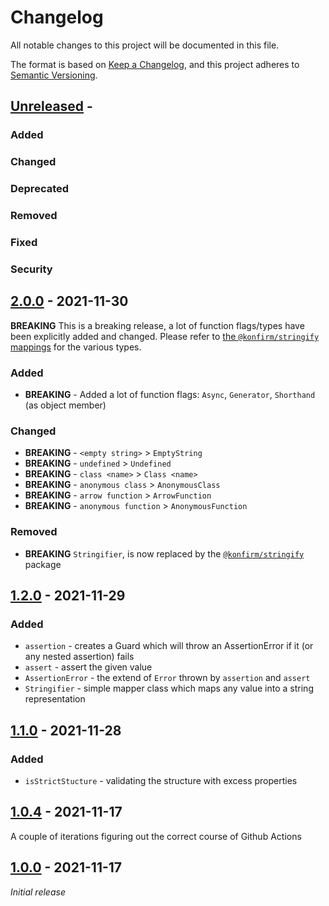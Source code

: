 # Changelog
All notable changes to this project will be documented in this file.

The format is based on [Keep a Changelog](https://keepachangelog.com/en/1.0.0/),
and this project adheres to [Semantic Versioning](https://semver.org/spec/v2.0.0.html).

## [Unreleased] -

### Added
### Changed
### Deprecated
### Removed
### Fixed
### Security


## [2.0.0] - 2021-11-30

**BREAKING** This is a breaking release, a lot of function flags/types have been explicitly added and changed. Please refer to [the `@konfirm/stringify` mappings](https://www.npmjs.com/package/@konfirm/stringify#mappings) for the various types.

### Added
- **BREAKING** - Added a lot of function flags: `Async`, `Generator`, `Shorthand` (as object member)

### Changed
- **BREAKING** - `<empty string>` > `EmptyString`
- **BREAKING** - `undefined` > `Undefined`
- **BREAKING** - `class <name>` > `Class <name>`
- **BREAKING** - `anonymous class` > `AnonymousClass`
- **BREAKING** - `arrow function` > `ArrowFunction`
- **BREAKING** - `anonymous function` > `AnonymousFunction`

### Removed
- **BREAKING** `Stringifier`, is now replaced by the [`@konfirm/stringify`](https://github.com/konfirm/stringify) package


## [1.2.0] - 2021-11-29

### Added
- `assertion` - creates a Guard which will throw an AssertionError if it (or any nested assertion) fails
- `assert` - assert the given value
- `AssertionError` - the extend of `Error` thrown by `assertion` and `assert`
- `Stringifier` - simple mapper class which maps any value into a string representation

## [1.1.0] - 2021-11-28


### Added
- `isStrictStucture` - validating the structure with excess properties


## [1.0.4] - 2021-11-17

A couple of iterations figuring out the correct course of Github Actions


## [1.0.0] - 2021-11-17

_Initial release_

[Unreleased]: https://github.com/konfirm/guards/compare/v2.0.0...HEAD
[2.0.0]: https://github.com/konfirm/guards/compare/v1.2.0...v2.0.0
[1.2.0]: https://github.com/konfirm/guards/compare/v1.1.0...v1.2.0
[1.1.0]: https://github.com/konfirm/guards/compare/v1.0.4...v1.1.0
[1.0.4]: https://github.com/konfirm/guards/compare/v1.0.0...v1.0.4
[1.0.0]: https://github.com/konfirm/guards/releases/tag/v1.0.0
